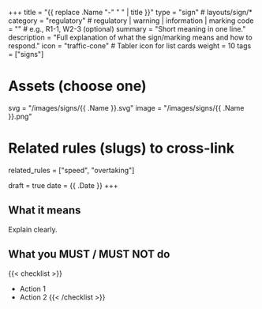 +++
title = "{{ replace .Name "-" " " | title }}"
type = "sign"                # layouts/sign/*
category = "regulatory"      # regulatory | warning | information | marking
code = ""                    # e.g., R1-1, W2-3 (optional)
summary = "Short meaning in one line."
description = "Full explanation of what the sign/marking means and how to respond."
icon = "traffic-cone"        # Tabler icon for list cards
weight = 10
tags = ["signs"]

# Assets (choose one)
svg = "/images/signs/{{ .Name }}.svg"
image = "/images/signs/{{ .Name }}.png"

# Related rules (slugs) to cross-link
related_rules = ["speed", "overtaking"]

draft = true
date = {{ .Date }}
+++

## What it means
Explain clearly.

## What you MUST / MUST NOT do
{{< checklist >}}
- Action 1
- Action 2
{{< /checklist >}}
